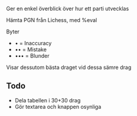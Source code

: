 Ger en enkel överblick över hur ett parti utvecklas

Hämta PGN från Lichess, med %eval

Byter 

* • = Inaccuracy
* •• = Mistake
* ••• = Blunder

Visar dessutom bästa draget vid dessa sämre drag

## Todo

* Dela tabellen i 30+30 drag
* Gör textarea och knappen osynliga
